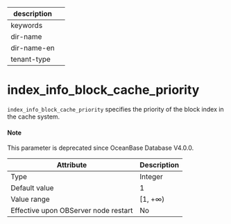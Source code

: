 |description||
|---|---|
|keywords||
|dir-name||
|dir-name-en||
|tenant-type||

index_info_block_cache_priority
====================================================

`index_info_block_cache_priority` specifies the priority of the block index in the cache system.

<main id="notice" type='explain'>
  <h4>Note</h4>
  <p>This parameter is deprecated since OceanBase Database V4.0.0. </p>
</main>

| **Attribute** | **Description** |
|------------------|----------|
| Type | Integer |
| Default value | 1 |
| Value range | \[1, +∞) |
| Effective upon OBServer node restart | No |


